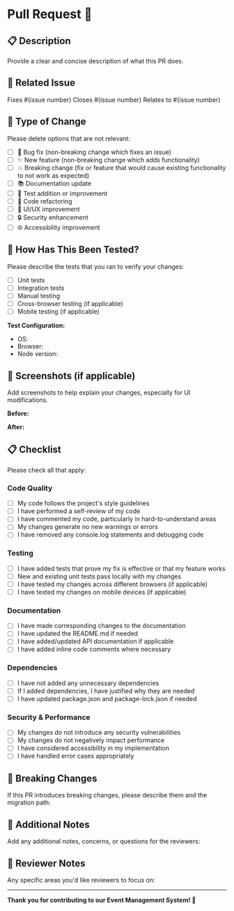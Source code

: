 # Pull Request 🚀

## 📋 Description
Provide a clear and concise description of what this PR does.

## 🔗 Related Issue
Fixes #(issue number)
Closes #(issue number)
Relates to #(issue number)

## 🎯 Type of Change
Please delete options that are not relevant:

- [ ] 🐛 Bug fix (non-breaking change which fixes an issue)
- [ ] ✨ New feature (non-breaking change which adds functionality)
- [ ] 💥 Breaking change (fix or feature that would cause existing functionality to not work as expected)
- [ ] 📚 Documentation update
- [ ] 🧪 Test addition or improvement
- [ ] 🔧 Code refactoring
- [ ] 🎨 UI/UX improvement
- [ ] 🔒 Security enhancement
- [ ] 🌐 Accessibility improvement

## 🧪 How Has This Been Tested?
Please describe the tests that you ran to verify your changes:

- [ ] Unit tests
- [ ] Integration tests
- [ ] Manual testing
- [ ] Cross-browser testing (if applicable)
- [ ] Mobile testing (if applicable)

**Test Configuration:**
- OS: 
- Browser: 
- Node version: 

## 📸 Screenshots (if applicable)
Add screenshots to help explain your changes, especially for UI modifications.

**Before:**
<!-- Add screenshot of before state -->

**After:**
<!-- Add screenshot of after state -->

## 📋 Checklist
Please check all that apply:

### Code Quality
- [ ] My code follows the project's style guidelines
- [ ] I have performed a self-review of my code
- [ ] I have commented my code, particularly in hard-to-understand areas
- [ ] My changes generate no new warnings or errors
- [ ] I have removed any console.log statements and debugging code

### Testing
- [ ] I have added tests that prove my fix is effective or that my feature works
- [ ] New and existing unit tests pass locally with my changes
- [ ] I have tested my changes across different browsers (if applicable)
- [ ] I have tested my changes on mobile devices (if applicable)

### Documentation
- [ ] I have made corresponding changes to the documentation
- [ ] I have updated the README.md if needed
- [ ] I have added/updated API documentation if applicable
- [ ] I have added inline code comments where necessary

### Dependencies
- [ ] I have not added any unnecessary dependencies
- [ ] If I added dependencies, I have justified why they are needed
- [ ] I have updated package.json and package-lock.json if needed

### Security & Performance
- [ ] My changes do not introduce any security vulnerabilities
- [ ] My changes do not negatively impact performance
- [ ] I have considered accessibility in my implementation
- [ ] I have handled error cases appropriately

## 🔄 Breaking Changes
If this PR introduces breaking changes, please describe them and the migration path:

## 📝 Additional Notes
Add any additional notes, concerns, or questions for the reviewers:

## 🤝 Reviewer Notes
Any specific areas you'd like reviewers to focus on:

---

**Thank you for contributing to our Event Management System! 🎉**

<!-- 
For Maintainers:
- Ensure the PR has a clear title and description
- Check that all tests pass
- Verify the code follows project standards
- Test the changes locally if needed
- Provide constructive feedback
- Add appropriate labels (bug, feature, etc.)
-->
